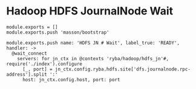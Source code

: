 
# Hadoop HDFS JournalNode Wait

    module.exports = []
    module.exports.push 'masson/bootstrap'

    module.exports.push name: 'HDFS JN # Wait', label_true: 'READY', handler: ->
      @wait_connect
        servers: for jn_ctx in @contexts 'ryba/hadoop/hdfs_jn'#, require('./index').configure
          [_, port] = jn_ctx.config.ryba.hdfs.site['dfs.journalnode.rpc-address'].split ':'
          host: jn_ctx.config.host, port: port

